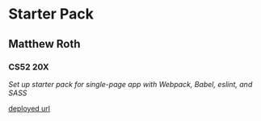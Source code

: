 # Starter Pack 
## Matthew Roth
### CS52 20X

*Set up starter pack for single-page app with Webpack, Babel, eslint, and SASS*

[deployed url](http://mattroth-cs52-starter.surge.sh/)


